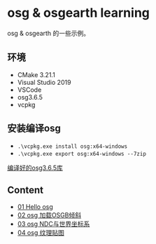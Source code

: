 # osg & osgearth learning

osg & osgearth 的一些示例。

## 环境

- CMake 3.21.1
- Visual Studio 2019
- VSCode
- osg3.6.5
- vcpkg

## 安装编译osg

- `.\vcpkg.exe install osg:x64-windows`
- `.\vcpkg.exe export osg:x64-windows --7zip`

[编译好的osg3.6.5库](https://pan.baidu.com/s/1fCgsFzuM5w0jAaY-iMLT9w?pwd=s985)

## Content

- [01 Hello osg](./learn_osg_01/readme.md)
- [02 osg 加载OSGB倾斜](./learn_osg_02/readme.md)
- [03 osg NDC与世界坐标系](./learn_osg_03/readme.md)
- [04 osg 纹理贴图](./learn_osg_04/readme.md)